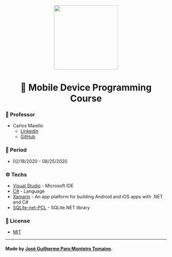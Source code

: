 <div align="center">
    <img src="https://pbs.twimg.com/profile_images/1076179654321586176/5Dy0g8kH_400x400.jpg" height="200">
</div>

<h1 align="center">
    📱 Mobile Device Programming Course
</h1>

### 👨 Professor

- Carlos Maiello
  - [Linkedin](https://www.linkedin.com/in/carlos-maiello-b2844822/)
  - [GitHub](https://github.com/carlosmaiello)

### 📆 Period

- 02/18/2020 - 08/25/2020

### ⚙ Techs

- [Visual Studio](https://visualstudio.microsoft.com/pt-br/) - Microsoft IDE
- [C#](https://docs.microsoft.com/pt-br/dotnet/csharp/) - Language
- [Xamarin](https://dotnet.microsoft.com/apps/xamarin) - An app platform for building Android and iOS apps with .NET and C#
- [SQLite-net-PCL]() - SQLite.NET library

### 📗 License

- [MIT](LICENSE)

---

#### Made by [José Guilherme Paro Monteiro Tomaine](https://www.linkedin.com/in/jos%C3%A9-guilherme-paro-monteiro-tomaine/).
